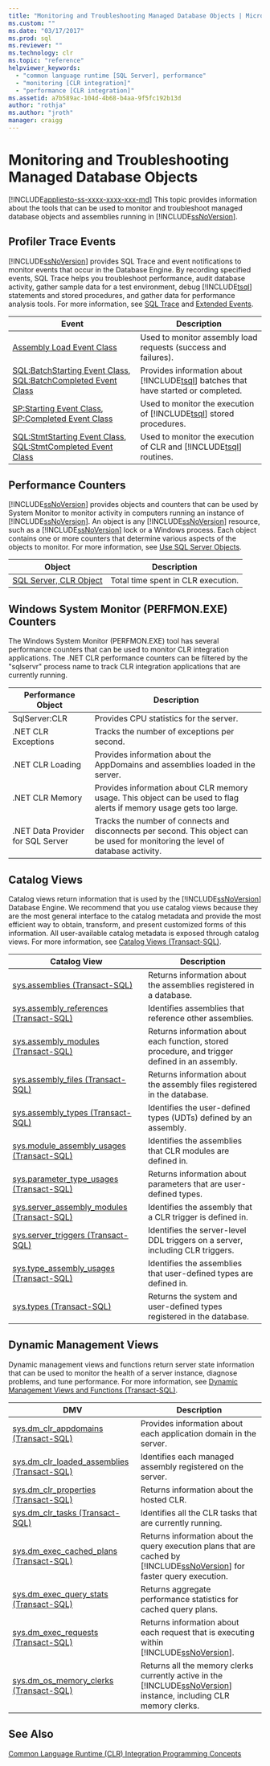 ```yaml
---
title: "Monitoring and Troubleshooting Managed Database Objects | Microsoft Docs"
ms.custom: ""
ms.date: "03/17/2017"
ms.prod: sql
ms.reviewer: ""
ms.technology: clr
ms.topic: "reference"
helpviewer_keywords: 
  - "common language runtime [SQL Server], performance"
  - "monitoring [CLR integration]"
  - "performance [CLR integration]"
ms.assetid: a7b589ac-104d-4b68-b4aa-9f5fc192b13d
author: "rothja"
ms.author: "jroth"
manager: craigg
---
```

# Monitoring and Troubleshooting Managed Database Objects
[!INCLUDE[appliesto-ss-xxxx-xxxx-xxx-md](../../includes/appliesto-ss-xxxx-xxxx-xxx-md.md)]
  This topic provides information about the tools that can be used to monitor and troubleshoot managed database objects and assemblies running in [!INCLUDE[ssNoVersion](../../includes/ssnoversion-md.md)].  
  
## Profiler Trace Events  
 [!INCLUDE[ssNoVersion](../../includes/ssnoversion-md.md)] provides SQL Trace and event notifications to monitor events that occur in the Database Engine. By recording specified events, SQL Trace helps you troubleshoot performance, audit database activity, gather sample data for a test environment, debug [!INCLUDE[tsql](../../includes/tsql-md.md)] statements and stored procedures, and gather data for performance analysis tools. For more information, see [SQL Trace](../../relational-databases/sql-trace/sql-trace.md) and [Extended Events](../../relational-databases/extended-events/extended-events.md).  
  
|Event|Description|  
|-----------|-----------------|  
|[Assembly Load Event Class](../../2014/database-engine/assembly-load-event-class.md)|Used to monitor assembly load requests (success and failures).|  
|[SQL:BatchStarting Event Class](../../relational-databases/event-classes/sql-batchstarting-event-class.md), [SQL:BatchCompleted Event Class](../../relational-databases/event-classes/sql-batchcompleted-event-class.md)|Provides information about [!INCLUDE[tsql](../../includes/tsql-md.md)] batches that have started or completed.|  
|[SP:Starting Event Class](../../relational-databases/event-classes/sp-starting-event-class.md), [SP:Completed Event Class](../../relational-databases/event-classes/sp-completed-event-class.md)|Used to monitor the execution of [!INCLUDE[tsql](../../includes/tsql-md.md)] stored procedures.|  
|[SQL:StmtStarting Event Class](../../relational-databases/event-classes/sql-stmtstarting-event-class.md), [SQL:StmtCompleted Event Class](../../relational-databases/event-classes/sql-stmtcompleted-event-class.md)|Used to monitor the execution of CLR and [!INCLUDE[tsql](../../includes/tsql-md.md)] routines.|  
  
## Performance Counters  
 [!INCLUDE[ssNoVersion](../../includes/ssnoversion-md.md)] provides objects and counters that can be used by System Monitor to monitor activity in computers running an instance of [!INCLUDE[ssNoVersion](../../includes/ssnoversion-md.md)]. An object is any [!INCLUDE[ssNoVersion](../../includes/ssnoversion-md.md)] resource, such as a [!INCLUDE[ssNoVersion](../../includes/ssnoversion-md.md)] lock or a Windows process. Each object contains one or more counters that determine various aspects of the objects to monitor. For more information, see [Use SQL Server Objects](../../relational-databases/performance-monitor/use-sql-server-objects.md).  
  
|Object|Description|  
|------------|-----------------|  
|[SQL Server, CLR Object](../../relational-databases/performance-monitor/sql-server-clr-object.md)|Total time spent in CLR execution.|  
  
## Windows System Monitor (PERFMON.EXE) Counters  
 The Windows System Monitor (PERFMON.EXE) tool has several performance counters that can be used to monitor CLR integration applications. The .NET CLR performance counters can be filtered by the "sqlservr" process name to track CLR integration applications that are currently running.  
  
|Performance Object|Description|  
|------------------------|-----------------|  
|SqlServer:CLR|Provides CPU statistics for the server.|  
|.NET CLR Exceptions|Tracks the number of exceptions per second.|  
|.NET CLR Loading|Provides information about the AppDomains and assemblies loaded in the server.|  
|.NET CLR Memory|Provides information about CLR memory usage. This object can be used to flag alerts if memory usage gets too large.|  
|.NET Data Provider for SQL Server|Tracks the number of connects and disconnects per second. This object can be used for monitoring the level of database activity.|  
  
## Catalog Views  
 Catalog views return information that is used by the [!INCLUDE[ssNoVersion](../../includes/ssnoversion-md.md)] Database Engine. We recommend that you use catalog views because they are the most general interface to the catalog metadata and provide the most efficient way to obtain, transform, and present customized forms of this information. All user-available catalog metadata is exposed through catalog views. For more information, see [Catalog Views &#40;Transact-SQL&#41;](../../relational-databases/system-catalog-views/catalog-views-transact-sql.md).  
  
|Catalog View|Description|  
|------------------|-----------------|  
|[sys.assemblies &#40;Transact-SQL&#41;](../../relational-databases/system-catalog-views/sys-assemblies-transact-sql.md)|Returns information about the assemblies registered in a database.|  
|[sys.assembly_references &#40;Transact-SQL&#41;](../../relational-databases/system-catalog-views/sys-assembly-references-transact-sql.md)|Identifies assemblies that reference other assemblies.|  
|[sys.assembly_modules &#40;Transact-SQL&#41;](../../relational-databases/system-catalog-views/sys-assembly-modules-transact-sql.md)|Returns information about each function, stored procedure, and trigger defined in an assembly.|  
|[sys.assembly_files &#40;Transact-SQL&#41;](../../relational-databases/system-catalog-views/sys-assembly-files-transact-sql.md)|Returns information about the assembly files registered in the database.|  
|[sys.assembly_types &#40;Transact-SQL&#41;](../../relational-databases/system-catalog-views/sys-assembly-types-transact-sql.md)|Identifies the user-defined types (UDTs) defined by an assembly.|  
|[sys.module_assembly_usages &#40;Transact-SQL&#41;](../../relational-databases/system-catalog-views/sys-module-assembly-usages-transact-sql.md)|Identifies the assemblies that CLR modules are defined in.|  
|[sys.parameter_type_usages &#40;Transact-SQL&#41;](../../relational-databases/system-catalog-views/sys-parameter-type-usages-transact-sql.md)|Returns information about parameters that are user-defined types.|  
|[sys.server_assembly_modules &#40;Transact-SQL&#41;](../../relational-databases/system-catalog-views/sys-server-assembly-modules-transact-sql.md)|Identifies the assembly that a CLR trigger is defined in.|  
|[sys.server_triggers &#40;Transact-SQL&#41;](../../relational-databases/system-catalog-views/sys-server-triggers-transact-sql.md)|Identifies the server-level DDL triggers on a server, including CLR triggers.|  
|[sys.type_assembly_usages &#40;Transact-SQL&#41;](../../relational-databases/system-catalog-views/sys-type-assembly-usages-transact-sql.md)|Identifies the assemblies that user-defined types are defined in.|  
|[sys.types &#40;Transact-SQL&#41;](../../relational-databases/system-catalog-views/sys-types-transact-sql.md)|Returns the system and user-defined types registered in the database.|  
  
## Dynamic Management Views  
 Dynamic management views and functions return server state information that can be used to monitor the health of a server instance, diagnose problems, and tune performance. For more information, see [Dynamic Management Views and Functions &#40;Transact-SQL&#41;](~/relational-databases/system-dynamic-management-views/system-dynamic-management-views.md).  
  
|DMV|Description|  
|---------|-----------------|  
|[sys.dm_clr_appdomains &#40;Transact-SQL&#41;](../../relational-databases/system-dynamic-management-views/sys-dm-clr-appdomains-transact-sql.md)|Provides information about each application domain in the server.|  
|[sys.dm_clr_loaded_assemblies &#40;Transact-SQL&#41;](../../relational-databases/system-dynamic-management-views/sys-dm-clr-loaded-assemblies-transact-sql.md)|Identifies each managed assembly registered on the server.|  
|[sys.dm_clr_properties &#40;Transact-SQL&#41;](../../relational-databases/system-dynamic-management-views/sys-dm-clr-properties-transact-sql.md)|Returns information about the hosted CLR.|  
|[sys.dm_clr_tasks &#40;Transact-SQL&#41;](../../relational-databases/system-dynamic-management-views/sys-dm-clr-tasks-transact-sql.md)|Identifies all the CLR tasks that are currently running.|  
|[sys.dm_exec_cached_plans &#40;Transact-SQL&#41;](../../relational-databases/system-dynamic-management-views/sys-dm-exec-cached-plans-transact-sql.md)|Returns information about the query execution plans that are cached by [!INCLUDE[ssNoVersion](../../includes/ssnoversion-md.md)] for faster query execution.|  
|[sys.dm_exec_query_stats &#40;Transact-SQL&#41;](../../relational-databases/system-dynamic-management-views/sys-dm-exec-query-stats-transact-sql.md)|Returns aggregate performance statistics for cached query plans.|  
|[sys.dm_exec_requests &#40;Transact-SQL&#41;](../../relational-databases/system-dynamic-management-views/sys-dm-exec-requests-transact-sql.md)|Returns information about each request that is executing within [!INCLUDE[ssNoVersion](../../includes/ssnoversion-md.md)].|  
|[sys.dm_os_memory_clerks &#40;Transact-SQL&#41;](../../relational-databases/system-dynamic-management-views/sys-dm-os-memory-clerks-transact-sql.md)|Returns all the memory clerks currently active in the [!INCLUDE[ssNoVersion](../../includes/ssnoversion-md.md)] instance, including CLR memory clerks.|  
  
## See Also  
 [Common Language Runtime &#40;CLR&#41; Integration Programming Concepts](../../relational-databases/clr-integration/common-language-runtime-clr-integration-programming-concepts.md)  
  
  
